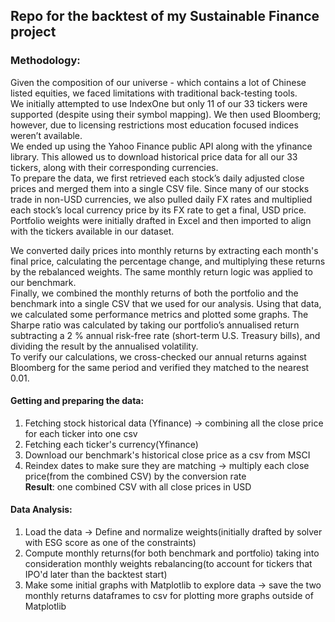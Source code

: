 ## Repo for the backtest of my Sustainable Finance project

### Methodology: 
Given the composition of our universe - which contains a lot of Chinese listed equities, we faced
limitations with traditional back-testing tools.   
We initially attempted to use IndexOne but only 11 of our 33 tickers were supported (despite using their symbol mapping). We then used Bloomberg; however, due to licensing restrictions most education focused indices weren’t available.  
We ended up using the Yahoo Finance public API along with the yfinance library. This allowed us to
download historical price data for all our 33 tickers, along with their corresponding currencies.  
To prepare the data, we first retrieved each stock’s daily adjusted close prices and merged them into a
single CSV file. Since many of our stocks trade in non-USD currencies, we also pulled daily FX rates and
multiplied each stock’s local currency price by its FX rate to get a final, USD price.   
Portfolio weights were initially drafted in Excel and then imported to align with the tickers available in our dataset.  

We converted daily prices into monthly returns by extracting each month's final price, calculating
the percentage change, and multiplying these returns by the rebalanced weights. The same monthly return
logic was applied to our benchmark.  
Finally, we combined the monthly returns of both the portfolio and the benchmark into a single CSV that we used for our analysis. Using that data, we calculated some performance metrics and plotted some graphs. The Sharpe ratio was calculated by taking our portfolio’s annualised return subtracting a 2 % annual risk-free rate (short-term U.S. Treasury bills), and dividing the result by the annualised volatility.  
To verify our calculations, we cross-checked our annual returns against Bloomberg for the same period and verified they matched to the nearest 0.01.  


#### Getting and preparing the data:
1. Fetching stock historical data (Yfinance) -> combining all the close price for each ticker into one csv  
2. Fetching each ticker's currency(Yfinance)
3. Download our benchmark's historical close price as a csv from MSCI
4. Reindex dates to make sure they are matching -> multiply each close price(from the combined CSV) by the conversion rate  
**Result**: one combined CSV with all close prices in USD

#### Data Analysis: 
1. Load the data -> Define and normalize weights(initially drafted by solver with ESG score as one of the constraints)
2. Compute monthly returns(for both benchmark and portfolio) taking into consideration monthly weights rebalancing(to account for tickers that IPO'd later than the backtest start)
3. Make some initial graphs with Matplotlib to explore data
-> save the two monthly returns dataframes to csv for plotting more graphs outside of Matplotlib
